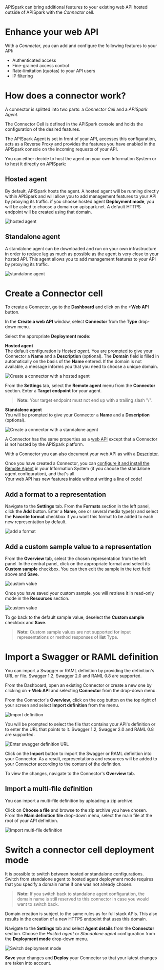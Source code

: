 
APISpark can bring additional features to your existing web API hosted outside of APISpark with the *Connector* cell.

# Enhance your web API

With a *Connector*, you can add and configure the following features to your API:

* Authenticated access  
* Fine-grained access control  
* Rate-limitation (quotas) to your API users  
* IP filtering

# How does a connector work?

A connector is splitted into two parts: a *Connector Cell* and a *APISpark Agent*.

The Connector Cell is defined in the APISpark console and holds the configuration of the desired features.

The APISpark Agent is set in front of your API, accesses this configuration, acts as a Reverse Proxy and provides the features you have enabled in the APISpark console on the incoming requests of your API.

You can either decide to host the agent on your own Information System or to host it directly on APISpark:

## Hosted agent
By default, APISpark hosts the agent. A hosted agent will be running directly within APISpark and will allow you to add management features to your API by proxying its traffic. if you choose hosted agent **Deployment mode**, you will be asked to choose a domain on apispark.net. A default HTTPS endpoint will be created using that domain.

![hosted agent](images/hosted-agent-diagram.jpg "hosted agent")

## Standalone agent
A standalone agent can be downloaded and run on your own infrastructure in order to reduce lag as much as possible as the agent is very close to your hosted API. This agent allows you to add management features to your API by proxying its traffic.

![standalone agent](images/standalone-agent-diagram.jpg "standalone agent")

# Create a Connector cell

To create a Connector, go to the **Dashboard** and click on the **+Web API** button.

In the **Create a web API** window, select **Connector** from the **Type** drop-down menu.

Select the appropriate **Deployment mode**:

**Hosted agent**  
The default configuration is *Hosted agent*.
You are prompted to give your Connector a **Name** and a **Description** (optional). The **Domain** field is filled in automatically on the basis of the **Name** entered. If the domain is not available, a message informs you that you need to choose a unique domain.

![Create a connector with a hosted agent](images/create-connector.jpg "Create a connector with a hosted agent")

From the **Settings** tab, select the **Remote agent** menu from the **Connector** section. Enter a **Target endpoint** for your agent.

>**Note:** Your target endpoint must not end up with a trailing slash "/".

**Standalone agent**  
You will be prompted to give your Connector a **Name** and a **Description** (optional).

![Create a connector with a standalone agent](images/create-standalone-agent-connector.jpg "Create a connector with a standalone agent")


A Connector has the same properties as a [web API](/technical-resources/apispark/guide/create/overview "Web API") except that a Connector is not hosted by the APISpark platform.

With a Connector you can also document your web API as with a [Descriptor](/technical-resources/apispark/guide/document/overview "Descriptor").

Once you have created a Connector, you can [configure it and install the Remote Agent](/technical-resources/apispark/guide/manage/remote-agent "Remote Agent") in your Information System (if you choose the standalone agent configuration), and that's all.  
 Your web API has new features inside without writing a line of code!

## Add a format to a representation

 Navigate to the **Settings** tab. From the **Formats** section in the left panel, click the **Add** button. Enter a **Name**, one or several media type(s) and select the **Favorite format** checkbox if you want this format to be added to each new representation by default.

 ![add a format](images/connector-format.jpg "add a format")

## Add a custom sample value to a representation

From the **Overview** tab, select the chosen representation from the left panel. In the central panel, click on the appropriate format and select its **Custom sample** checkbox. You can then edit the sample in the text field above and **Save**.

![custom value](images/custom-sample-connector.jpg "custom value")

Once you have saved your custom sample, you will retrieve it in read-only mode in the **Resources** section.

![custom value](images/custom-sample-connector-resource.jpg "custom value")

To go back to the default sample value, deselect the **Custom sample** checkbox and **Save**.

>**Note:** Custom sample values are not supported for input representations or method responses of **list** Type.

# Import a Swagger or RAML definition

You can import a Swagger or RAML definition by providing the definition's URL or file. Swagger 1.2, Swagger 2.0 and RAML 0.8 are supported.

From the Dashboard, open an existing Connector or create a new one by clicking on **+ Web API** and selecting **Connector** from the drop-down menu.

From the Connector's **Overview**, click on the cog button on the top right of your screen and select **Import definition** from the menu.

![Import definition](images/swagger-import-definition.jpg "Import definition")

You will be prompted to select the file that contains your API's definition or to enter the URL that points to it. Swagger 1.2, Swagger 2.0 and RAML 0.8 are supported.

![Enter swagger definition URL](images/swagger-import.jpg "Enter swagger definition URL")

Click on the **Import** button to import the Swagger or RAML definition into your Connector. As a result, representations and resources will be added to your Connector according to the content of the definition.

To view the changes, navigate to the Connector's **Overview** tab.

## Import a multi-file definition

You can import a multi-file definition by uploading a zip archive.

Click on **Choose a file** and browse to the zip archive you have chosen.  
From the **Main definition file** drop-down menu, select the  main file at the root of your API definition.

![Import multi-file definition](images/multi-file-definition.jpg "Import multi-file definition")

# Switch a connector cell deployment mode

It is possible to switch between hosted or standalone configurations.  
Switch from standalone agent to hosted agent deployment mode requires that you specify a domain name if one was not already chosen.
>**Note:**  If you switch back to standalone agent configuration, the domain name is still reserved to this connector in case you would want to switch back.

Domain creation is subject to the same rules as for full stack APIs. This also results in the creation of a new HTTPS endpoint that uses this domain.

Navigate to the **Settings** tab and select **Agent details** from the **Connector** section. Choose the *Hosted agent* or *Standalone agent* configuration from the **Deployment mode** drop-down menu.

![Switch deployment mode](images/switch-deployment-mode.jpg "Switch deployment mode")

**Save** your changes and **Deploy** your Connector so that your latest changes are taken into account.
